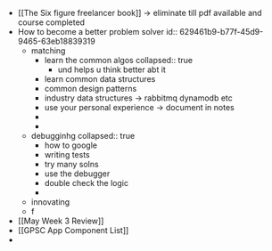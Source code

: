 - [[The Six figure freelancer book]] -> eliminate till pdf available and course completed
- How to become a better problem solver
  id:: 629461b9-b77f-45d9-9465-63eb18839319
	- matching
		- learn the common algos
		  collapsed:: true
			- und helps u think better abt it
		- learn common data structures
		- common design patterns
		- industry data structures -> rabbitmq dynamodb etc
		- use your personal experience -> document in notes
		-
		-
	- debugginhg
	  collapsed:: true
		- how to google
		- writing tests
		- try many solns
		- use the debugger
		- double check the logic
		-
	- innovating
	- f
- [[May Week 3 Review]]
- [[GPSC App Component List]]
-